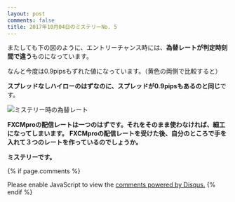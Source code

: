 ```yaml
---
layout: post
comments: false
title: 2017年10月04日のミステリーNo. 5
---
```


またしても下の図のように、エントリーチャンス時には、**為替レートが判定時刻間で違う**ものになっています。

なんと今度は0.9pipsもずれた値になっています。（黄色の両側で比較すると）

**スプレッドなしハイローのはずなのに、スプレッドが0.9pipsもあるのと同じ**です。


![ミステリー時の為替レート](https://misteryhunter.github.io/highlow-australia/images/2017-10-04-fig5.JPG "ミステリー時の為替レート")


**FXCMproの配信レートは一つのはずです。それをそのまま使わなければ、細工になってしまいます。**
**FXCMproの配信レートを受けた後、自分のところで手を入れて３つのレートを作っているのでしょうか。**

**ミステリーです。**

{% if page.comments %}
<div id="disqus_thread"></div>
<script>

/**
*  RECOMMENDED CONFIGURATION VARIABLES: EDIT AND UNCOMMENT THE SECTION BELOW TO INSERT DYNAMIC VALUES FROM YOUR PLATFORM OR CMS.
*  LEARN WHY DEFINING THESE VARIABLES IS IMPORTANT: https://disqus.com/admin/universalcode/#configuration-variables*/
/*
var disqus_config = function () {
this.page.url = PAGE_URL;  // Replace PAGE_URL with your page's canonical URL variable
this.page.identifier = PAGE_IDENTIFIER; // Replace PAGE_IDENTIFIER with your page's unique identifier variable
};
*/
(function() { // DON'T EDIT BELOW THIS LINE
var d = document, s = d.createElement('script');
s.src = 'https://https-misteryhunter-github-io-highlow-australia.disqus.com/embed.js';
s.setAttribute('data-timestamp', +new Date());
(d.head || d.body).appendChild(s);
})();
</script>
<noscript>Please enable JavaScript to view the <a href="https://disqus.com/?ref_noscript">comments powered by Disqus.</a></noscript>
{% endif %}



<script id="dsq-count-scr" src="//https-misteryhunter-github-io-highlow-australia.disqus.com/count.js" async></script>

